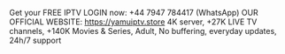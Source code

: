 Get your FREE IPTV LOGIN now: +44 7947 784417 (WhatsApp)
OUR OFFICIAL WEBSITE: https://yamuiptv.store
4K server, +27K LIVE TV channels, +140K Movies & Series, Adult, No buffering, everyday updates, 24h/7 support
